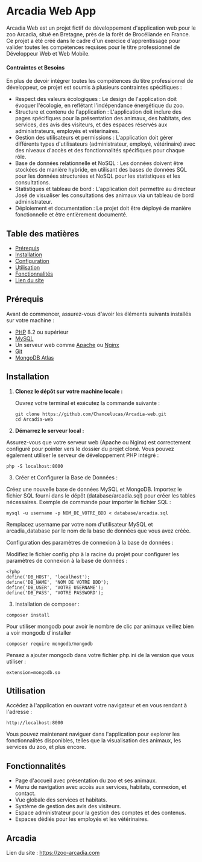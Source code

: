 # Arcadia Web App

Arcadia Web est un projet fictif de développement d'application web pour le zoo Arcadia, situé en Bretagne, près de la forêt de Brocéliande en France. Ce projet a été créé dans le cadre d'un exercice d'apprentissage pour valider toutes les compétences requises pour le titre professionnel de Développeur Web et Web Mobile.

#### Contraintes et Besoins
En plus de devoir intégrer toutes les compétences du titre professionnel de développeur, ce projet est soumis à plusieurs contraintes spécifiques :

- Respect des valeurs écologiques : Le design de l'application doit évoquer l'écologie, en reflétant l'indépendance énergétique du zoo.
- Structure et contenu de l'application : L'application doit inclure des pages spécifiques pour la présentation des animaux, des habitats, des services, des avis des visiteurs, et des espaces réservés aux administrateurs, employés et vétérinaires.
- Gestion des utilisateurs et permissions : L'application doit gérer différents types d'utilisateurs (administrateur, employé, vétérinaire) avec des niveaux d'accès et des fonctionnalités spécifiques pour chaque rôle.
- Base de données relationnelle et NoSQL : Les données doivent être stockées de manière hybride, en utilisant des bases de données SQL pour les données structurées et NoSQL pour les statistiques et les consultations.
- Statistiques et tableau de bord : L'application doit permettre au directeur José de visualiser les consultations des animaux via un tableau de bord administrateur.
- Déploiement et documentation : Le projet doit être déployé de manière fonctionnelle et être entièrement documenté.


## Table des matières

- [Prérequis](#prérequis)
- [Installation](#installation)
- [Configuration](#configuration)
- [Utilisation](#utilisation)
- [Fonctionnalités](#fonctionnalités)
- [Lien du site](#Arcadia)

## Prérequis

Avant de commencer, assurez-vous d'avoir les éléments suivants installés sur votre machine :

- [PHP](https://www.php.net/downloads) 8.2 ou supérieur
- [MySQL](https://dev.mysql.com/downloads/) 
- Un serveur web comme [Apache](https://httpd.apache.org/download.cgi) ou [Nginx](https://nginx.org/en/download.html)
- [Git](https://git-scm.com/downloads)
- [MongoDB Atlas](https://www.mongodb.com/products/platform/atlas-database)

## Installation

1. **Clonez le dépôt sur votre machine locale :**

   Ouvrez votre terminal et exécutez la commande suivante :

   ```
   git clone https://github.com/Chancelucas/Arcadia-web.git
   cd Arcadia-web
   ```
   
2. **Démarrez le serveur local :**

Assurez-vous que votre serveur web (Apache ou Nginx) est correctement configuré pour pointer vers le dossier du projet cloné. Vous pouvez également utiliser le serveur de développement PHP intégré :

```php -S localhost:8000```

3. Créer et Configurer la Base de Données :

Créez une nouvelle base de données MySQL et MongoDB.
Importez le fichier SQL fourni dans le dépôt (database/arcadia.sql) pour créer les tables nécessaires.
Exemple de commande pour importer le fichier SQL :

```
mysql -u username -p NOM_DE_VOTRE_BDD < database/arcadia.sql
```

Remplacez username par votre nom d'utilisateur MySQL et arcadia_database par le nom de la base de données que vous avez créée.

Configuration des paramètres de connexion à la base de données :

Modifiez le fichier config.php à la racine du projet pour configurer les paramètres de connexion à la base de données :

```
<?php
define('DB_HOST', 'localhost');
define('DB_NAME', 'NOM DE VOTRE BDD');
define('DB_USER', 'VOTRE USERNAME');
define('DB_PASS', 'VOTRE PASSWORD');
```

3. Installation de composer :

```
composer install
```

Pour utiliser mongodb pour avoir le nombre de clic par animaux veillez bien a voir mongodb d'installer 

````
composer require mongodb/mongodb
````

Pensez a ajouter mongodb dans votre fichier php.ini de la version que vous utiliser :

```
extension=mongodb.so
```


## Utilisation

Accédez à l'application en ouvrant votre navigateur et en vous rendant à l'adresse :

```http://localhost:8000```

Vous pouvez maintenant naviguer dans l'application pour explorer les fonctionnalités disponibles, telles que la visualisation des animaux, les services du zoo, et plus encore.

## Fonctionnalités

- Page d'accueil avec présentation du zoo et ses animaux.
- Menu de navigation avec accès aux services, habitats, connexion, et contact.
- Vue globale des services et habitats.
- Système de gestion des avis des visiteurs.
- Espace administrateur pour la gestion des comptes et des contenus.
- Espaces dédiés pour les employés et les vétérinaires.

## Arcadia

Lien du site : https://zoo-arcadia.com

